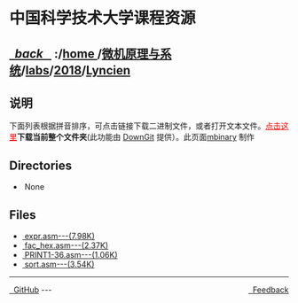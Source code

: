 
<!--
<head>
    <meta http-equiv="content-type" content="text/html; charset=utf-8">
    <title> 中国科学技术大学课程资源</title>
</head>
-->
# 中国科学技术大学课程资源

<div>
  <h2>
    <a href="../index.html">&nbsp;&nbsp;<i class="fa fa-level-up">back </i>&nbsp;&nbsp;</a>
    :/<a href="../../../../index.html">home <i class="fa fa-home"></i></a>/<a href="../../../index.html">微机原理与系统</a>/<a href="../../index.html">labs</a>/<a href="../index.html">2018</a>/<a href="index.html">Lyncien</a>
  </h2>
</div>

## 说明
下面列表根据拼音排序，可点击链接下载二进制文件，或者打开文本文件。<a href="http://downgit.zhoudaxiaa.com/#/home?url=https://github.com/USTC-Resource/USTC-Course/tree/master/微机原理与系统/labs/2018/Lyncien" style="color:red" target="_black">点击这里</a>**下载当前整个文件夹**(此功能由 [DownGit](http://downgit.zhoudaxiaa.com) 提供）。此页面[mbinary](https://mbinary.xyz) 制作

## Directories
<ul><li><i class="fa fa-meh-o"></i>&nbsp;None</li></ul>

## Files
<ul><li><a href="https://raw.githubusercontent.com/USTC-Resource/USTC-Course/master/微机原理与系统/labs/2018/Lyncien/expr.asm"><i class="fa fa-pencil-square-o"></i>&nbsp;expr.asm---(7.98K)</a></li>
<li><a href="https://raw.githubusercontent.com/USTC-Resource/USTC-Course/master/微机原理与系统/labs/2018/Lyncien/fac_hex.asm"><i class="fa fa-pencil-square-o"></i>&nbsp;fac_hex.asm---(2.37K)</a></li>
<li><a href="https://raw.githubusercontent.com/USTC-Resource/USTC-Course/master/微机原理与系统/labs/2018/Lyncien/PRINT1-36.asm"><i class="fa fa-pencil-square-o"></i>&nbsp;PRINT1-36.asm---(1.06K)</a></li>
<li><a href="https://raw.githubusercontent.com/USTC-Resource/USTC-Course/master/微机原理与系统/labs/2018/Lyncien/sort.asm"><i class="fa fa-pencil-square-o"></i>&nbsp;sort.asm---(3.54K)</a></li></ul>

---
<div style="text-decration:underline;display:inline">
  <a href="https://github.com/USTC-Resource/USTC-Course.git" target="_blank" rel="external"><i class="fa fa-github"></i>&nbsp; GitHub</a>
  <a href="mailto:&#122;huheqin1@gmail?subject=反馈与建议" style="float:right" target="_blank" rel="external"><i class="fa fa-envelope"></i>&nbsp; Feedback</a>
</div>
---


